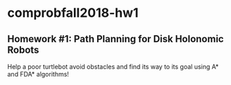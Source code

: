 # comprobfall2018-hw1
## Homework #1: Path Planning for Disk Holonomic Robots
Help a poor turtlebot avoid obstacles and find its way to its goal using A* and FDA* algorithms! 

